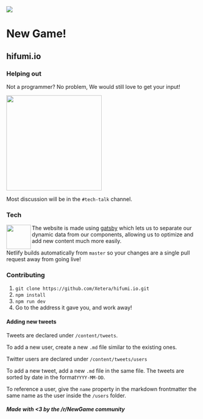 <img align="center" src="https://travis-ci.org/Xetera/hifumi.io.svg?branch=master"/>

# New Game!
## hifumi.io

### Helping out
Not a programmer? No problem, We would still love to get your input!

<a href="https://discord.gg/ZWW5CJw">
  <img width="250" src="https://i.imgur.com/GlEHVES.png"></img>
</a>

Most discussion will be in the `#tech-talk` channel.

### Tech

<img width="64" align="left" src="https://seeklogo.com/images/G/gatsby-logo-1A245AD37F-seeklogo.com.png">

The website is made using [gatsby](https://www.gatsbyjs.org/) which lets us to separate our dynamic 
data from our components, allowing us to optimize and add new content much more easily.

Netlify builds automatically from `master` so your changes are 
a single pull request away from going live!

### Contributing

1. `git clone https://github.com/Xetera/hifumi.io.git`
2. `npm install`
3. `npm run dev`
4. Go to the address it gave you, and work away!

#### Adding new tweets

Tweets are declared under `/content/tweets`. 

To add a new user, create a new `.md` file similar to the
existing ones.

Twitter users are declared under `/content/tweets/users`

To add a new tweet, add a new `.md` file in the same file.
The tweets are sorted by date in the format`YYYY-MM-DD`.

To reference a user, give the `name` property in the markdown
frontmatter the same name as the user inside the `/users` folder.

##### Made with <3 by the /r/NewGame community

